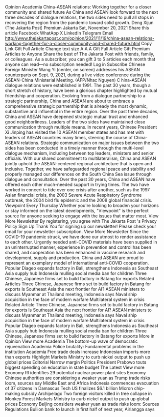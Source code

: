 # 

Opinion
Academia
China-ASEAN relations: Working together for a closer community and shared future
As China and ASEAN look forward to the next three decades of dialogue relations, the two sides need to pull all stops in recovering the region from the pandemic toward solid growth.
Deng Xijun
(The Jakarta Post)
Premium
Jakarta
Sat, November 20, 2021
Share this article
Facebook
WhatApp
X
LinkedIn
Telegram
Email
http://www.thejakartapost.com/opinion/2021/11/19/china-asean-relations-working-together-for-a-closer-community-and-shared-future.html
Copy Link
Gift Full Article
Change text size
A
A
A
Gift Full Article
Gift Premium Articles
to Anyone
Share the best of The Jakarta Post with friends, family, or colleagues. As a subscriber, you can gift 3 to 5 articles each month that anyone can read—no subscription needed!
Log in
Subscribe
Chinese Foreign Minister Wang Yi (center, on screen) addresses his ASEAN counterparts on Sept. 9, 2021, during a live video conference during the ASEAN-China Ministerial Meeting. (AFP/Nhac Nguyen)
C
hina-ASEAN dialogue relations were established in 1991. The past 30 years, though a short stretch of history, have been a glorious chapter highlighted by mutual friendship and cooperation.
Evolving from a dialogue partnership to a strategic partnership, China and ASEAN are about to embrace a comprehensive strategic partnership that is already the most dynamic, substantive and influential in the entire region.
Over the past three decades, China and ASEAN have deepened strategic mutual trust and enhanced good neighborliness. Leaders of the two sides have maintained close communication through multiple means. In recent years, Chinese President Xi Jinping has visited the 10 ASEAN member states and has met with leaders of ASEAN countries many times, steering the course of China-ASEAN relations.
Strategic communication on major issues between the two sides has been conducted in a timely manner through the multi-level dialogue mechanism, including between top leaders, ministers and senior officials.
With our shared commitment to multilateralism, China and ASEAN jointly uphold the ASEAN-centered regional architecture that is open and inclusive. Together, we have safeguarded regional peace and stability and properly managed our differences on the South China Sea issue through dialogue and consultation.
Over the past 30 years, China and ASEAN have offered each other much-needed support in trying times. The two have worked in concert to tide over one crisis after another, such as the 1997 Asian financial crisis, the 2003 Severe Acute Respiratory Syndrome outbreak, the 2004 bird flu epidemic and the 2008 global financial crisis.
Viewpoint
Every Thursday
Whether you're looking to broaden your horizons or stay informed on the latest developments, "Viewpoint" is the perfect source for anyone seeking to engage with the issues that matter most.
View More Newsletter
By registering, you agree with
The Jakarta Post
's
Privacy Policy
Sign Up
Thank You
for signing up our newsletter!
Please check your email for your newsletter subscription.
View More Newsletter
Since the COVID-19 pandemic struck, we have done our utmost to render assistance to each other. Urgently needed anti-COVID materials have been supplied in an uninterrupted manner, experience in prevention and control has been shared, and cooperation has been enhanced in vaccine research and development, supply and production. China and ASEAN are proud to represent an exemplary model of international anti-COVID cooperation.
Popular
Diageo expands factory in Bali, strengthens Indonesia as Southeast Asia supply hub
Indonesia mulling social media ban for children
Three Chinese, Japanese firms set to build factory in Batang for exports
Related Articles
Three Chinese, Japanese firms set to build factory in Batang for exports
Is Southeast Asia the next frontier for AI?
ASEAN ministers to discuss Myanmar at Thailand meeting, Indonesia says
Naval ship acquisition in the face of modern warfare
Multilateral system in crisis
Related Article
Three Chinese, Japanese firms set to build factory in Batang for exports
Is Southeast Asia the next frontier for AI?
ASEAN ministers to discuss Myanmar at Thailand meeting, Indonesia says
Naval ship acquisition in the face of modern warfare
Multilateral system in crisis
Popular
Diageo expands factory in Bali, strengthens Indonesia as Southeast Asia supply hub
Indonesia mulling social media ban for children
Three Chinese, Japanese firms set to build factory in Batang for exports
More in Opinion
View more
Academia
The bottom-up wave of democratic rejuvenation
Academia
Police brutality: Fundamental problems in the institution
Academia
Free trade deals increase Indonesian imports more than exports
Highlight
Markets
Ministry to curb nickel output to push up global prices
Editorial
Narrow margin
Politics
President Prabowo touts biggest spending on education in state budget
The Latest
View more
Economy
RI identifies 29 potential nuclear power plant sites
Economy
Chinese authorities are considering a weaker yuan as Trump trade risks loom, sources say
Middle East and Africa
Indonesia commences evacuation of 37 citizens in Damascus
Tech
US finalizes $6.1 billion Micron chip-making subsidy
Archipelago
Two foreign visitors killed in tree collapse in Monkey Forest
Markets
Ministry to curb nickel output to push up global prices
Economy
Beijing considers weaker yuan as trade risks loom: Sources
Regulations
Bullion bank to launch in first half of next year, Airlangga says
